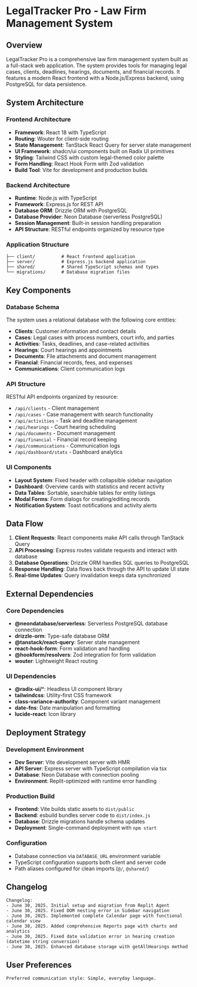 # LegalTracker Pro - Law Firm Management System

## Overview

LegalTracker Pro is a comprehensive law firm management system built as a full-stack web application. The system provides tools for managing legal cases, clients, deadlines, hearings, documents, and financial records. It features a modern React frontend with a Node.js/Express backend, using PostgreSQL for data persistence.

## System Architecture

### Frontend Architecture
- **Framework**: React 18 with TypeScript
- **Routing**: Wouter for client-side routing
- **State Management**: TanStack React Query for server state management
- **UI Framework**: shadcn/ui components built on Radix UI primitives
- **Styling**: Tailwind CSS with custom legal-themed color palette
- **Form Handling**: React Hook Form with Zod validation
- **Build Tool**: Vite for development and production builds

### Backend Architecture
- **Runtime**: Node.js with TypeScript
- **Framework**: Express.js for REST API
- **Database ORM**: Drizzle ORM with PostgreSQL
- **Database Provider**: Neon Database (serverless PostgreSQL)
- **Session Management**: Built-in session handling preparation
- **API Structure**: RESTful endpoints organized by resource type

### Application Structure
```
├── client/          # React frontend application
├── server/          # Express.js backend application  
├── shared/          # Shared TypeScript schemas and types
└── migrations/      # Database migration files
```

## Key Components

### Database Schema
The system uses a relational database with the following core entities:
- **Clients**: Customer information and contact details
- **Cases**: Legal cases with process numbers, court info, and parties
- **Activities**: Tasks, deadlines, and case-related activities
- **Hearings**: Court hearings and appointments
- **Documents**: File attachments and document management
- **Financial**: Financial records, fees, and expenses
- **Communications**: Client communication logs

### API Structure
RESTful API endpoints organized by resource:
- `/api/clients` - Client management
- `/api/cases` - Case management with search functionality
- `/api/activities` - Task and deadline management
- `/api/hearings` - Court hearing scheduling
- `/api/documents` - Document management
- `/api/financial` - Financial record keeping
- `/api/communications` - Communication logs
- `/api/dashboard/stats` - Dashboard analytics

### UI Components
- **Layout System**: Fixed header with collapsible sidebar navigation
- **Dashboard**: Overview cards with statistics and recent activity
- **Data Tables**: Sortable, searchable tables for entity listings
- **Modal Forms**: Form dialogs for creating/editing records
- **Notification System**: Toast notifications and activity alerts

## Data Flow

1. **Client Requests**: React components make API calls through TanStack Query
2. **API Processing**: Express routes validate requests and interact with database
3. **Database Operations**: Drizzle ORM handles SQL queries to PostgreSQL
4. **Response Handling**: Data flows back through the API to update UI state
5. **Real-time Updates**: Query invalidation keeps data synchronized

## External Dependencies

### Core Dependencies
- **@neondatabase/serverless**: Serverless PostgreSQL database connection
- **drizzle-orm**: Type-safe database ORM
- **@tanstack/react-query**: Server state management
- **react-hook-form**: Form validation and handling
- **@hookform/resolvers**: Zod integration for form validation
- **wouter**: Lightweight React routing

### UI Dependencies
- **@radix-ui/***: Headless UI component library
- **tailwindcss**: Utility-first CSS framework
- **class-variance-authority**: Component variant management
- **date-fns**: Date manipulation and formatting
- **lucide-react**: Icon library

## Deployment Strategy

### Development Environment
- **Dev Server**: Vite development server with HMR
- **API Server**: Express server with TypeScript compilation via tsx
- **Database**: Neon Database with connection pooling
- **Environment**: Replit-optimized with runtime error handling

### Production Build
- **Frontend**: Vite builds static assets to `dist/public`
- **Backend**: esbuild bundles server code to `dist/index.js`
- **Database**: Drizzle migrations handle schema updates
- **Deployment**: Single-command deployment with `npm start`

### Configuration
- Database connection via `DATABASE_URL` environment variable
- TypeScript configuration supports both client and server code
- Path aliases configured for clean imports (`@/`, `@shared/`)

## Changelog

```
Changelog:
- June 30, 2025. Initial setup and migration from Replit Agent
- June 30, 2025. Fixed DOM nesting error in Sidebar navigation
- June 30, 2025. Implemented complete Calendar page with functional calendar view
- June 30, 2025. Added comprehensive Reports page with charts and analytics
- June 30, 2025. Fixed date validation error in hearing creation (datetime string conversion)
- June 30, 2025. Enhanced database storage with getAllHearings method
```

## User Preferences

```
Preferred communication style: Simple, everyday language.
```